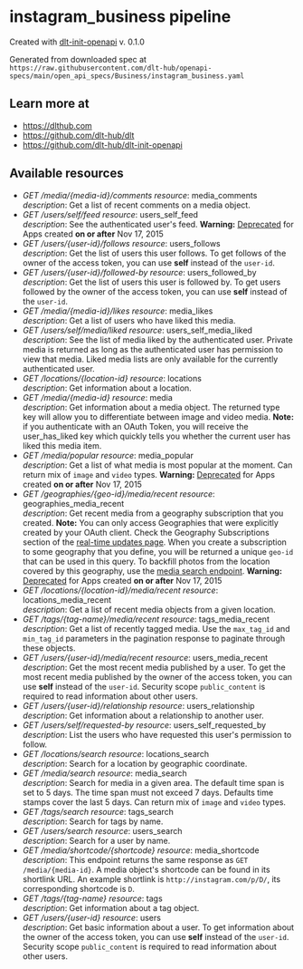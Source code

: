 # instagram_business pipeline

Created with [dlt-init-openapi](https://github.com/dlt-hub/dlt-init-openapi) v. 0.1.0

Generated from downloaded spec at `https://raw.githubusercontent.com/dlt-hub/openapi-specs/main/open_api_specs/Business/instagram_business.yaml`
## Learn more at

* https://dlthub.com
* https://github.com/dlt-hub/dlt
* https://github.com/dlt-hub/dlt-init-openapi


## Available resources
* _GET /media/{media-id}/comments_ 
  *resource*: media_comments  
  *description*: Get a list of recent comments on a media object.
* _GET /users/self/feed_ 
  *resource*: users_self_feed  
  *description*: See the authenticated user's feed.  **Warning:** [Deprecated](http://instagram.com/developer/changelog/) for Apps created **on or after** Nov 17, 2015 
* _GET /users/{user-id}/follows_ 
  *resource*: users_follows  
  *description*: Get the list of users this user follows. To get follows of the owner of the access token, you can use **self** instead of the `user-id`. 
* _GET /users/{user-id}/followed-by_ 
  *resource*: users_followed_by  
  *description*: Get the list of users this user is followed by. To get users followed by the owner of the access token, you can use **self** instead of the `user-id`. 
* _GET /media/{media-id}/likes_ 
  *resource*: media_likes  
  *description*: Get a list of users who have liked this media.
* _GET /users/self/media/liked_ 
  *resource*: users_self_media_liked  
  *description*: See the list of media liked by the authenticated user. Private media is returned as long as the authenticated user has permission to view that media. Liked media lists are only available for the currently authenticated user. 
* _GET /locations/{location-id}_ 
  *resource*: locations  
  *description*: Get information about a location.
* _GET /media/{media-id}_ 
  *resource*: media  
  *description*: Get information about a media object. The returned type key will allow you to differentiate between image and video media.  **Note:** if you authenticate with an OAuth Token, you will receive the user_has_liked key which quickly tells you whether the current user has liked this media item. 
* _GET /media/popular_ 
  *resource*: media_popular  
  *description*: Get a list of what media is most popular at the moment. Can return mix of `image` and `video` types.  **Warning:** [Deprecated](http://instagram.com/developer/changelog/) for Apps created **on or after** Nov 17, 2015 
* _GET /geographies/{geo-id}/media/recent_ 
  *resource*: geographies_media_recent  
  *description*: Get recent media from a geography subscription that you created.  **Note:** You can only access Geographies that were explicitly created by your OAuth client. Check the Geography Subscriptions section of the [real-time updates page](https://instagram.com/developer/realtime/). When you create a subscription to some geography that you define, you will be returned a unique `geo-id` that can be used in this query. To backfill photos from the location covered by this geography, use the [media search endpoint](https://instagram.com/developer/endpoints/media/).  **Warning:** [Deprecated](http://instagram.com/developer/changelog/) for Apps created **on or after** Nov 17, 2015 
* _GET /locations/{location-id}/media/recent_ 
  *resource*: locations_media_recent  
  *description*: Get a list of recent media objects from a given location.
* _GET /tags/{tag-name}/media/recent_ 
  *resource*: tags_media_recent  
  *description*: Get a list of recently tagged media. Use the `max_tag_id` and `min_tag_id` parameters in the pagination response to paginate through these objects. 
* _GET /users/{user-id}/media/recent_ 
  *resource*: users_media_recent  
  *description*: Get the most recent media published by a user. To get the most recent media published by the owner of the access token, you can use **self** instead of the `user-id`.  Security scope `public_content` is required to read information about other users. 
* _GET /users/{user-id}/relationship_ 
  *resource*: users_relationship  
  *description*: Get information about a relationship to another user.
* _GET /users/self/requested-by_ 
  *resource*: users_self_requested_by  
  *description*: List the users who have requested this user's permission to follow.
* _GET /locations/search_ 
  *resource*: locations_search  
  *description*: Search for a location by geographic coordinate.
* _GET /media/search_ 
  *resource*: media_search  
  *description*: Search for media in a given area. The default time span is set to 5 days. The time span must not exceed 7 days. Defaults time stamps cover the last 5 days. Can return mix of `image` and `video` types. 
* _GET /tags/search_ 
  *resource*: tags_search  
  *description*: Search for tags by name.
* _GET /users/search_ 
  *resource*: users_search  
  *description*: Search for a user by name.
* _GET /media/shortcode/{shortcode}_ 
  *resource*: media_shortcode  
  *description*: This endpoint returns the same response as `GET /media/{media-id}`.  A media object's shortcode can be found in its shortlink URL. An example shortlink is `http://instagram.com/p/D/`, its corresponding shortcode is `D`. 
* _GET /tags/{tag-name}_ 
  *resource*: tags  
  *description*: Get information about a tag object.
* _GET /users/{user-id}_ 
  *resource*: users  
  *description*: Get basic information about a user. To get information about the owner of the access token, you can use **self** instead of the `user-id`.  Security scope `public_content` is required to read information about other users. 
